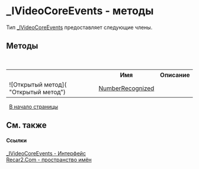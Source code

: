# _IVideoCoreEvents - методы
 

Тип <a href="18c6bc37-a43c-4f41-ff45-e3ffc58ea60c">_IVideoCoreEvents</a> предоставляет следующие члены.


## Методы
&nbsp;<table><tr><th></th><th>Имя</th><th>Описание</th></tr><tr><td>![Открытый метод]( "Открытый метод")</td><td><a href="e85079e4-7fe8-f8c2-697c-c1a0d2de0568">NumberRecognized</a></td><td /></tr></table>&nbsp;
<a href="#_ivideocoreevents---методы">В начало страницы</a>

## См. также


#### Ссылки
<a href="18c6bc37-a43c-4f41-ff45-e3ffc58ea60c">_IVideoCoreEvents - Интерфейс</a><br /><a href="68726a4f-5108-9c67-8918-cc6a6e73f216">Recar2.Com - пространство имён</a><br />